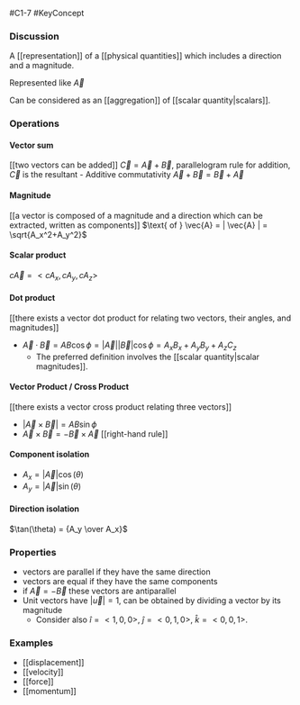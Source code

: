 #C1-7
#KeyConcept

### Discussion
A [[representation]] of a [[physical quantities]] which includes a direction and a magnitude.

Represented like $\vec{A}$

Can be considered as an [[aggregation]] of [[scalar quantity|scalars]].

### Operations
#### Vector sum 
[[two vectors can be added]]
$\vec{C} = \vec{A} + \vec{B}$, parallelogram rule for addition, $\vec{C}$ is the resultant
	- Additive commutativity $\vec{A} + \vec{B} = \vec{B} + \vec{A}$

#### Magnitude
[[a vector is composed of a magnitude and a direction which can be extracted, written as components]]
$\text{ of } \vec{A} = | \vec{A} | = \sqrt{A_x^2+A_y^2}$

#### Scalar product 
$c\vec{A} = <cA_x, cA_y, cA_z>$

#### Dot product 
[[there exists a vector dot product for relating two vectors, their angles, and magnitudes]]
- $\vec{A}\cdot\vec{B}=AB\cos{\phi}=|\vec{A}||\vec{B}|\cos{\phi}=A_xB_x+A_yB_y+A_zC_z$
	- The preferred definition involves the [[scalar quantity|scalar magnitudes]].

#### Vector Product / Cross Product
[[there exists a vector cross product relating three vectors]]
- $|\vec{A} \times \vec{B}| = AB\sin\phi$
- $\vec{A} \times \vec{B} = -\vec{B} \times \vec{A}$
[[right-hand rule]]

#### Component isolation
- $A_x = |\vec{A}|\cos(\theta)$
- $A_y = |\vec{A}|\sin(\theta)$

#### Direction isolation
 $\tan(\theta) = {A_y \over A_x}$

### Properties
- vectors are parallel if they have the same direction
- vectors are equal if they have the same components
- if $\vec{A} = -\vec{B}$ these vectors are antiparallel
- Unit vectors have $| \vec{u} | = 1$, can be obtained by dividing a vector by its magnitude
	- Consider also $\hat{i} = <1,0,0>$, $\hat{j} = <0,1,0>$, $\hat{k}=<0,0,1>$.



### Examples
- [[displacement]]
- [[velocity]]
- [[force]]
- [[momentum]]